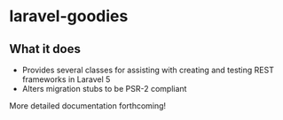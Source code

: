 # laravel-goodies

## What it does

* Provides several classes for assisting with creating and testing REST frameworks in Laravel 5
* Alters migration stubs to be PSR-2 compliant

More detailed documentation forthcoming!
